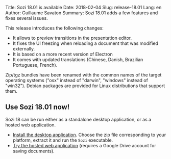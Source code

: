 Title: Sozi 18.01 is available
Date: 2018-02-04
Slug: release-18.01
Lang: en
Author: Guillaume Savaton
Summary:
    Sozi 18.01 adds a few features and fixes several issues.

This release introduces the following changes:

* It allows to preview transitions in the presentation editor.
* It fixes the UI freezing when reloading a document that was modified externally.
* It is based on a more recent version of Electron
* It comes with updated translations (Chinese, Danish, Brazilian Portuguese, French).

Zip/tgz bundles have been renamed with the common names of the target operating systems
("osx" instead of "darwin", "windows" instead of "win32").
Debian packages are provided for Linux distributions that support them.

Use Sozi 18.01 now!
-------------------

Sozi 18 can be run either as a standalone desktop application, or as a hosted web application.

* [Install the desktop application](|filename|/pages/fr/install.md).
  Choose the zip file corresponding to your platform, extract it and run the `Sozi` executable.
* [Try the hosted web application](/demo) (requires a Google Drive account for saving documents).
